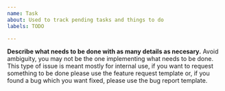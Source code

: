 ```yaml
---
name: Task
about: Used to track pending tasks and things to do
labels: TODO

---
```


**Describe what needs to be done with as many details as necesary.**
Avoid ambiguity, you may not be the one implementing what needs to be done.
This type of issue is meant mostly for internal use, if you want to request
something to be done please use the feature request template or,
if you found a bug which you want fixed, please use the bug report template.

